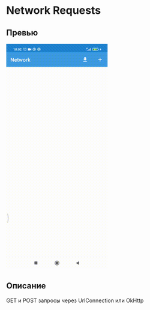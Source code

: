 # Network Requests
## Превью
<p align="left">
<img src="data/first.gif" />
</p>

## Описание
GET и POST запросы через UrlConnection или OkHttp
